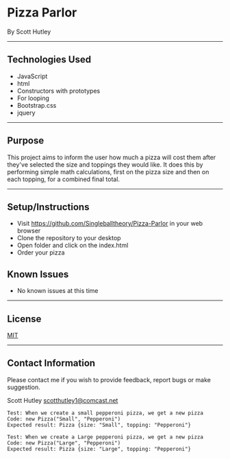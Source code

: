 # Pizza Parlor
By Scott Hutley

----

## Technologies Used
* JavaScript
* html 
* Constructors with prototypes
* For looping
* Bootstrap.css
* jquery

----

## Purpose
This project aims to inform the user how much a pizza will cost them after they've selected the size and toppings they would like. It does this by performing simple math calculations, first on the pizza size and then on each topping, for a combined final total. 

----

## Setup/Instructions
* Visit https://github.com/Singleballtheory/Pizza-Parlor in your web browser
* Clone the repository to your desktop
* Open folder and click on the index.html
* Order your pizza

## Known Issues
* No known issues at this time

----

## License
[MIT](.license.txt)

----

## Contact Information
Please contact me if you wish to provide feedback, report bugs or make suggestion.

Scott Hutley scotthutley1@comcast.net



```
Test: When we create a small pepperoni pizza, we get a new pizza
Code: new Pizza("Small", "Pepperoni")
Expected result: Pizza {size: "Small", topping: "Pepperoni"}
```

```
Test: When we create a Large pepperoni pizza, we get a new pizza
Code: new Pizza("Large", "Pepperoni")
Expected result: Pizza {size: "Large", topping: "Pepperoni"}
```

